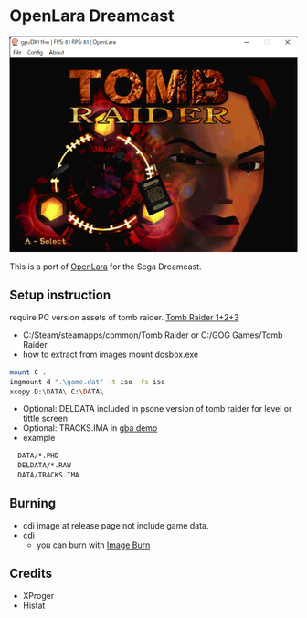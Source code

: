 # OpenLara Dreamcast
<p align="center"><img src="./screenshots/game.png"></p>

This is a port of [OpenLara](https://github.com/XProger/OpenLara) for the Sega Dreamcast.

## Setup instruction
require PC version assets of tomb raider. [Tomb Raider 1+2+3](https://www.gog.com/game/tomb_raider_123)

- C:/Steam/steamapps/common/Tomb Raider or C:/GOG Games/Tomb Raider
- how to extract from images mount dosbox.exe
```bash
mount C .
imgmount d ".\game.dat" -t iso -fs iso
xcopy D:\DATA\ C:\DATA\
```
- Optional: DELDATA included in psone version of tomb raider for level or tittle screen
- Optional: TRACKS.IMA in [gba demo](https://github.com/XProger/OpenLara/tree/master/src/platform/gba/data)
- example
```bash
  DATA/*.PHD
  DELDATA/*.RAW
  DATA/TRACKS.IMA
```
## Burning
- cdi image at release page not include game data.
- cdi
    - you can burn with [Image Burn](https://www.imgburn.com/index.php?act=download)

## Credits
- XProger
- Histat
